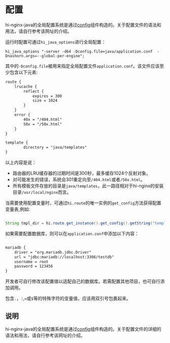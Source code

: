 # 配置

hi-nginx-java的全局配置系统是通过[config](https://github.com/lightbend/config)组件构造的。关于配置文件的语法和用法，请自行参考该网址的介绍。

运行时配置可通过`hi_java_options`进行全局配置：
```nginx
hi_java_options "-server -d64 -Dconfig.file=java/application.conf  -Dnashorn.args=--global-per-engine";
```
其中的`-Dconfig.file`被用来指定全局配置文件`application.conf`。该文件应该至少包含以下元素:
```txt
route {
	lrucache {
		reflect {
			expires = 300
			size = 1024
		}
	}
    error {
        40x = "/404.html"
        50x = "/50x.html"
    } 
}

template {
        directory = "java/templates"
}


```
以上内容是说：
 - 路由器的LRU缓存器的过期时间是300秒，最多缓存1024个反射对象。
 - 对可能发生的错误，系统会301重定向至`/404.html`或者`/50x.html`。
 - 所有模板文件存放的目录是`java/templates`，此一路径相对于hi-nginx的安装目录`/usr/local/nginx`而言。

当需要使用配置变量时，可通过`hi.route`的唯一实例的`get_config`方法获得配置变量表,例如:
```java

String tmpl_dir = hi.route.get_instance().get_config().getString("template.directory");

```
如果需要配置数据库，则可以在`application.conf`中添加以下内容：
```txt

mariadb {
    driver = "org.mariadb.jdbc.Driver"
    url = "jdbc:mariadb://localhost:3306/testdb"
    username = root
    password = 123456
}
```
开发者可自行修改该配置值以适配自己的数据库。若需配置其他项目，也可自行添加调用。

包含`.`，`:`,`=`或`$`等的特殊字符的变量值，应该用双引号包裹起来。

## 说明
hi-nginx-java的全局配置系统是通过[config](https://github.com/lightbend/config)组件构造的。关于配置文件的详细的语法和用法，请自行参考该网址的介绍。